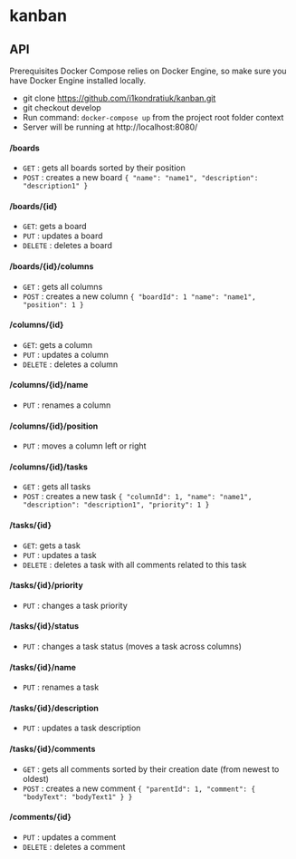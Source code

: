 # kanban

## API

Prerequisites
Docker Compose relies on Docker Engine, so make sure you have Docker Engine installed locally.
- git clone https://github.com/i1kondratiuk/kanban.git
- git checkout develop
- Run command: `docker-compose up` from the project root folder context
- Server will be running at http://localhost:8080/

#### /boards
* `GET` : gets all boards sorted by their position
* `POST` : creates a new board
`{
    "name": "name1",
    "description": "description1"
}`

#### /boards/{id}
* `GET`: gets a board
* `PUT` : updates a board
* `DELETE` : deletes a board

#### /boards/{id}/columns
* `GET` : gets all columns
* `POST` : creates a new column
`{
    "boardId": 1
    "name": "name1",
    "position": 1
}`

#### /columns/{id}
* `GET`: gets a column
* `PUT` : updates a column
* `DELETE` : deletes a column

#### /columns/{id}/name
* `PUT` : renames a column

#### /columns/{id}/position
* `PUT` : moves a column left or right

#### /columns/{id}/tasks
* `GET` : gets all tasks
* `POST` : creates a new task
`{
    "columnId": 1,
    "name": "name1",
    "description": "description1",
    "priority": 1
}`

#### /tasks/{id}
* `GET`: gets a task
* `PUT` : updates a task
* `DELETE` : deletes a task with all comments related to this task

#### /tasks/{id}/priority
* `PUT` : changes a task priority

#### /tasks/{id}/status
* `PUT` : changes a task status (moves a task across columns)

#### /tasks/{id}/name
* `PUT` : renames a task

#### /tasks/{id}/description
* `PUT` : updates a task description

#### /tasks/{id}/comments
* `GET` : gets all comments sorted by their creation date (from newest to oldest)
* `POST` : creates a new comment
`{
    "parentId": 1,
    "comment": {
        "bodyText": "bodyText1"
    }
}`

#### /comments/{id}
* `PUT` : updates a comment
* `DELETE` : deletes a comment